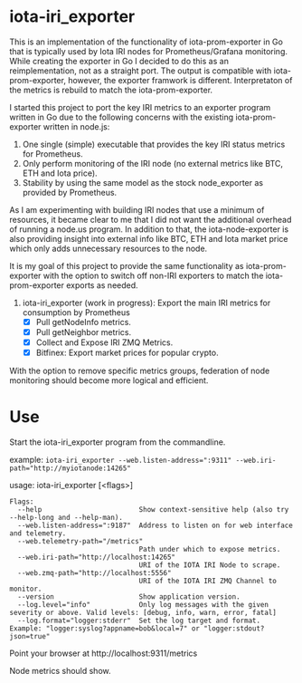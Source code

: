 # iota-iri_exporter

This is an implementation of the functionality of iota-prom-exporter in Go that is typically used by Iota IRI nodes for Prometheus/Grafana monitoring.
While creating the exporter in Go I decided to do this as an reimplementation, not as a straight port. The output is compatible with iota-prom-exporter, however, the exporter framwork is different. Interpretaton of the metrics is rebuild to match the iota-prom-exporter.

I started this project to port the key IRI metrics to an exporter program written in Go due to the following concerns with the existing iota-prom-exporter written in node.js:

1. One single (simple) executable that provides the key IRI status metrics for Prometheus. 
2. Only perform monitoring of the IRI node (no external metrics like BTC, ETH and Iota price).
3. Stability by using the same model as the stock node_exporter as provided by Prometheus.

As I am experimenting with building IRI nodes that use a minimum of resources, it became clear to me that I did not want the additional overhead of running a node.us program. In addition to that, the iota-node-exporter is also providing insight into external info like BTC, ETH and Iota market price which only adds unnecessary resources to the node.

It is my goal of this project to provide the same functionality as iota-prom-exporter with the option to switch off non-IRI exporters to match the iota-prom-exporter exports as needed.

1. iota-iri_exporter (work in progress): Export the main IRI metrics for consumption by Prometheus
	- [x] Pull getNodeInfo metrics.
	- [x] Pull getNeighbor metrics.
	- [x] Collect and Expose IRI ZMQ Metrics. 	
	- [x] Bitfinex: Export market prices for popular crypto.

With the option to remove specific metrics groups, federation of node monitoring should become more logical and efficient.  

# Use

Start the iota-iri_exporter program from the commandline.

example: `iota-iri_exporter --web.listen-address=":9311" --web.iri-path="http://myiotanode:14265"`

usage: iota-iri_exporter [\<flags\>]
```
Flags:
  --help                        Show context-sensitive help (also try --help-long and --help-man).
  --web.listen-address=":9187"  Address to listen on for web interface and telemetry.
  --web.telemetry-path="/metrics"  
                                Path under which to expose metrics.
  --web.iri-path="http://localhost:14265"  
                                URI of the IOTA IRI Node to scrape.
  --web.zmq-path="http://localhost:5556"  
                                URI of the IOTA IRI ZMQ Channel to monitor.
  --version                     Show application version.
  --log.level="info"            Only log messages with the given severity or above. Valid levels: [debug, info, warn, error, fatal]
  --log.format="logger:stderr"  Set the log target and format. Example: "logger:syslog?appname=bob&local=7" or "logger:stdout?json=true"
```


Point your browser at http://localhost:9311/metrics

Node metrics should show.

